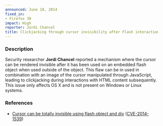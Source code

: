 ```yaml
---
announced: June 10, 2014
fixed_in:
- Firefox 30
impact: High
reporter: Jordi Chancel
title: Clickjacking through cursor invisibility after Flash interaction
---
```


<h3>Description</h3>

<p>Security researcher <strong>Jordi Chancel</strong> reported a mechanism where
the cursor can be rendered invisible after it has been used on an embedded flash
object when used outside of the object. This flaw can be in used in combination
with an image of the cursor manipulated through JavaScript, leading to
clickjacking during interactions with HTML content subsequently. This issue only
affects OS X and is not present on Windows or Linux systems. 
</p>


<h3>References</h3>

<ul>
  <li><a href="https://bugzilla.mozilla.org/show_bug.cgi?id=995603">
       Cursor can be totally invisible using flash object and div</a> (<a href="http://cve.mitre.org/cgi-bin/cvename.cgi?name=CVE-2014-1539" class="ex-ref">CVE-2014-1539</a>)</li>
</ul>



